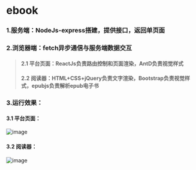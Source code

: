 # ebook
### 1.服务端：NodeJs-express搭建，提供接口，返回单页面
### 2.浏览器端：fetch异步通信与服务端数据交互
>#### 2.1 平台页面：ReactJs负责路由控制和页面渲染，AntD负责视觉样式
>#### 2.2 阅读器：HTML+CSS+jQuery负责文字渲染，Bootstrap负责视觉样式，epubjs负责解析epub电子书
### 3.运行效果：
#### 3.1 平台页面：
   ![image](https://github.com/xiaozhaoqi/ebook/blob/master/1.gif)
#### 3.2 阅读器：
   ![image](https://github.com/xiaozhaoqi/ebook/blob/master/3.gif)

